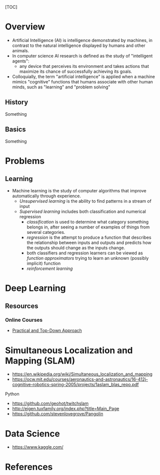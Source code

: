 [TOC]

# Overview

- Artificial Intelligence (AI) is intelligence demonstrated by machines,
  in contrast to the natural intelligence displayed by humans and other
  animals.
- In computer science AI research is defined as the study of
  "intelligent agents":
    + any device that perceives its environment and takes actions that
      maximize its chance of successfully achieving its goals.
- Colloquially, the term "artificial intelligence" is applied when a
  machine mimics "cognitive" functions that humans associate with other
  human minds, such as "learning" and "problem solving"

## History

Something

## Basics

Something

# Problems

## Learning

- Machine learning is the study of computer algorithms that improve
  automatically through experience.
    + *Unsupervised learning* is the ability to find patterns in a
      stream of input
    + *Supervised learning* includes both classification and numerical
      regression
        * *classification* is used to determine what category something
          belongs in, after seeing a number of examples of things from
          several categories.
        * *regression* is the attempt to produce a function that
          describes the relationship between inputs and outputs and
          predicts how the outputs should change as the inputs change.
        * both classifiers and regression learners can be viewed as
          *function approximators* trying to learn an unknown (possibly
          implicit) function
        * *reinforcement learning*

# Deep Learning

## Resources

### Online Courses

- [Practical and Top-Down Approach][dl-course]

# Simultaneous Localization and Mapping (SLAM)

- https://en.wikipedia.org/wiki/Simultaneous_localization_and_mapping
- https://ocw.mit.edu/courses/aeronautics-and-astronautics/16-412j-cognitive-robotics-spring-2005/projects/1aslam_blas_repo.pdf

Python

- https://github.com/geohot/twitchslam
- http://eigen.tuxfamily.org/index.php?title=Main_Page
- https://github.com/stevenlovegrove/Pangolin

# Data Science

- https://www.kaggle.com/

# References

[wiki]: https://en.wikipedia.org/wiki/Artificial_intelligence
[outline]: https://en.wikipedia.org/wiki/Outline_of_artificial_intelligence
[deepmind]: https://deepmind.com/
[machine-learning]: https://en.wikipedia.org/wiki/Machine_learning
[deep-learning]: https://en.wikipedia.org/wiki/Deep_learning
[dl-course]: http://course.fast.ai/index.html
